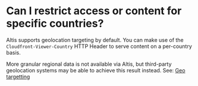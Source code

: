 # Can I restrict access or content for specific countries?

Altis supports geolocation targeting by default. You can make use of the `Cloudfront-Viewer-Country` HTTP Header to serve content on
a per-country basis.

More granular regional data is not available via Altis, but third-party geolocation systems may be able to achieve this result
instead. See: [Geo targetting](docs://cloud/geo-targeting/)
